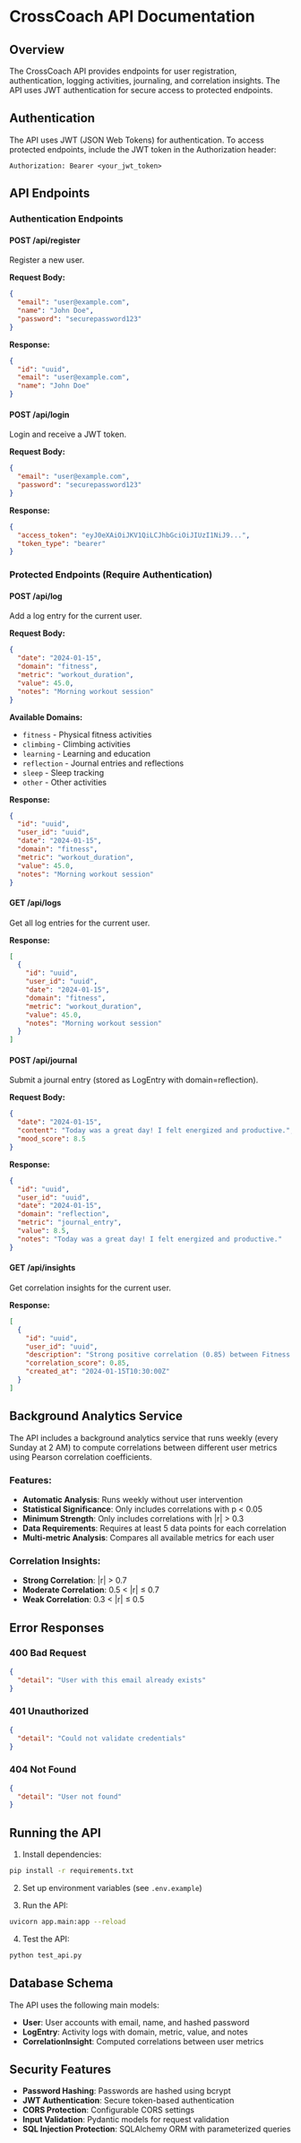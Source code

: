 # CrossCoach API Documentation

## Overview

The CrossCoach API provides endpoints for user registration, authentication, logging activities, journaling, and correlation insights. The API uses JWT authentication for secure access to protected endpoints.

## Authentication

The API uses JWT (JSON Web Tokens) for authentication. To access protected endpoints, include the JWT token in the Authorization header:

```
Authorization: Bearer <your_jwt_token>
```

## API Endpoints

### Authentication Endpoints

#### POST /api/register
Register a new user.

**Request Body:**
```json
{
  "email": "user@example.com",
  "name": "John Doe",
  "password": "securepassword123"
}
```

**Response:**
```json
{
  "id": "uuid",
  "email": "user@example.com",
  "name": "John Doe"
}
```

#### POST /api/login
Login and receive a JWT token.

**Request Body:**
```json
{
  "email": "user@example.com",
  "password": "securepassword123"
}
```

**Response:**
```json
{
  "access_token": "eyJ0eXAiOiJKV1QiLCJhbGciOiJIUzI1NiJ9...",
  "token_type": "bearer"
}
```

### Protected Endpoints (Require Authentication)

#### POST /api/log
Add a log entry for the current user.

**Request Body:**
```json
{
  "date": "2024-01-15",
  "domain": "fitness",
  "metric": "workout_duration",
  "value": 45.0,
  "notes": "Morning workout session"
}
```

**Available Domains:**
- `fitness` - Physical fitness activities
- `climbing` - Climbing activities
- `learning` - Learning and education
- `reflection` - Journal entries and reflections
- `sleep` - Sleep tracking
- `other` - Other activities

**Response:**
```json
{
  "id": "uuid",
  "user_id": "uuid",
  "date": "2024-01-15",
  "domain": "fitness",
  "metric": "workout_duration",
  "value": 45.0,
  "notes": "Morning workout session"
}
```

#### GET /api/logs
Get all log entries for the current user.

**Response:**
```json
[
  {
    "id": "uuid",
    "user_id": "uuid",
    "date": "2024-01-15",
    "domain": "fitness",
    "metric": "workout_duration",
    "value": 45.0,
    "notes": "Morning workout session"
  }
]
```

#### POST /api/journal
Submit a journal entry (stored as LogEntry with domain=reflection).

**Request Body:**
```json
{
  "date": "2024-01-15",
  "content": "Today was a great day! I felt energized and productive.",
  "mood_score": 8.5
}
```

**Response:**
```json
{
  "id": "uuid",
  "user_id": "uuid",
  "date": "2024-01-15",
  "domain": "reflection",
  "metric": "journal_entry",
  "value": 8.5,
  "notes": "Today was a great day! I felt energized and productive."
}
```

#### GET /api/insights
Get correlation insights for the current user.

**Response:**
```json
[
  {
    "id": "uuid",
    "user_id": "uuid",
    "description": "Strong positive correlation (0.85) between Fitness Workout Duration and Sleep Hours",
    "correlation_score": 0.85,
    "created_at": "2024-01-15T10:30:00Z"
  }
]
```

## Background Analytics Service

The API includes a background analytics service that runs weekly (every Sunday at 2 AM) to compute correlations between different user metrics using Pearson correlation coefficients.

### Features:
- **Automatic Analysis**: Runs weekly without user intervention
- **Statistical Significance**: Only includes correlations with p < 0.05
- **Minimum Strength**: Only includes correlations with |r| > 0.3
- **Data Requirements**: Requires at least 5 data points for each correlation
- **Multi-metric Analysis**: Compares all available metrics for each user

### Correlation Insights:
- **Strong Correlation**: |r| > 0.7
- **Moderate Correlation**: 0.5 < |r| ≤ 0.7
- **Weak Correlation**: 0.3 < |r| ≤ 0.5

## Error Responses

### 400 Bad Request
```json
{
  "detail": "User with this email already exists"
}
```

### 401 Unauthorized
```json
{
  "detail": "Could not validate credentials"
}
```

### 404 Not Found
```json
{
  "detail": "User not found"
}
```

## Running the API

1. Install dependencies:
```bash
pip install -r requirements.txt
```

2. Set up environment variables (see `.env.example`)

3. Run the API:
```bash
uvicorn app.main:app --reload
```

4. Test the API:
```bash
python test_api.py
```

## Database Schema

The API uses the following main models:

- **User**: User accounts with email, name, and hashed password
- **LogEntry**: Activity logs with domain, metric, value, and notes
- **CorrelationInsight**: Computed correlations between user metrics

## Security Features

- **Password Hashing**: Passwords are hashed using bcrypt
- **JWT Authentication**: Secure token-based authentication
- **CORS Protection**: Configurable CORS settings
- **Input Validation**: Pydantic models for request validation
- **SQL Injection Protection**: SQLAlchemy ORM with parameterized queries 